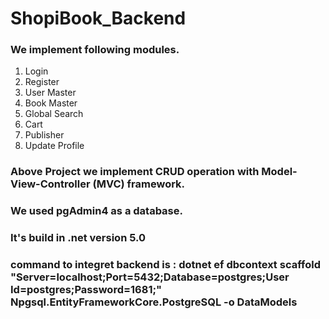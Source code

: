 # ShopiBook_Backend
### We implement following modules.
1. Login
2. Register
3. User Master
4. Book Master
5. Global Search
6. Cart
7. Publisher
8. Update Profile

### Above Project we implement CRUD operation with Model-View-Controller (MVC) framework.
### We used pgAdmin4 as a database.
### It's build in .net version 5.0
### command to integret backend is : dotnet ef dbcontext scaffold "Server=localhost;Port=5432;Database=postgres;User Id=postgres;Password=1681;" Npgsql.EntityFrameworkCore.PostgreSQL -o DataModels

